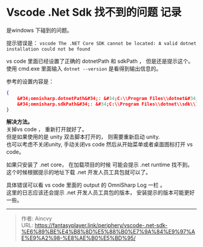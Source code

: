 # Vscode .Net Sdk 找不到的问题 记录

是windows 下碰到的问题。 

提示错误是：  `vscode The .NET Core SDK cannot be located: A valid dotnet installation could not be found`

vs code 里面已经设置了正确的 dotnetPath  和 sdkPath ， 但是还是提示这个。
使用 cmd.exe 里面输入 `dotnet --version` 是看得到输出信息的。

参考的设置内容是： 
```json
{
    &#34;omnisharp.dotnetPath&#34;: &#34;C:\\Program Files\\dotnet&#34;,
    &#34;omnisharp.sdkPath&#34;: &#34;C:\\Program Files\\dotnet\\sdk\\7.0.102&#34;
}
```

**解决方法。**   
关掉vs code ， 重新打开就好了。   
但是如果使用的是 unity 双击脚本打开的， 则需要重新启动 unity.   
也可以考虑不关闭unity, 手动关闭vs code 然后从开始菜单或者桌面图标打开 vs code。  

如果只安装了 .net core，  在加载项目的时候 可能会提示 .net runtime 找不到。   
这个时候根据提示的地址下载 .net 开发人员工具包就可以了。 

具体错误可以看 vs code 里面的 output 的 OmniSharp Log 一栏 。  
这里的日志应该还会提示 .net 开发人员工具包的版本， 安装提示的版本可能更好一些。 


---

> 作者: Aincvy  
> URL: https://fantasyplayer.link/periphery/vscode-.net-sdk-%E6%89%BE%E4%B8%8D%E5%88%B0%E7%9A%84%E9%97%AE%E9%A2%98-%E8%AE%B0%E5%BD%95/  


